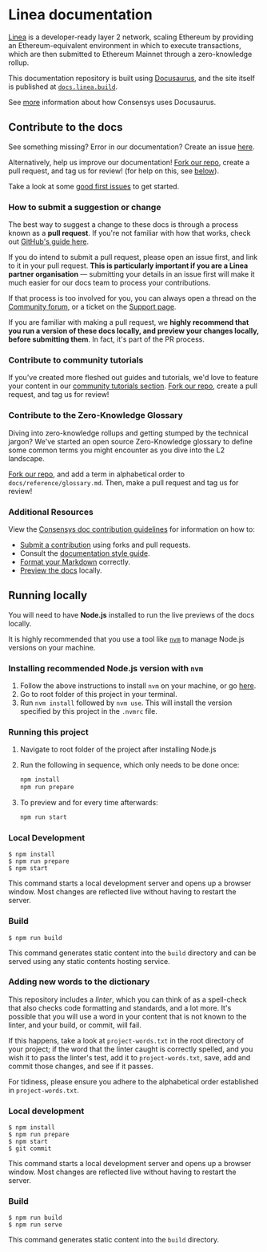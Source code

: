# Linea documentation

[Linea](https://linea.build/) is a developer-ready layer 2 network, scaling Ethereum by providing 
an Ethereum-equivalent environment in which to execute transactions, which are then submitted to 
Ethereum Mainnet through a zero-knowledge rollup.

This documentation repository is built using [Docusaurus](https://docusaurus.io/), and the site 
itself is published at [`docs.linea.build`](https://docs.linea.build/).

See [more](https://docs-template.consensys.net/) information about how Consensys uses Docusaurus.

## Contribute to the docs

See something missing? Error in our documentation? Create an issue [here](https://github.com/Consensys/doc.linea/issues).

Alternatively, help us improve our documentation! [Fork our repo](https://github.com/ConsenSys/doc.linea/fork), 
create a pull request, and tag us for review! (for help on this, see [below](#how-to-submit-a-suggestion-or-change)).

Take a look at some [good first issues](https://github.com/ConsenSys/doc.linea/issues?q=is%3Aissue+is%3Aopen+label%3A%22good+first+issue%22) to get started.

### How to submit a suggestion or change

The best way to suggest a change to these docs is through a process known as a **pull request**. 
If you're not familiar with how that works, check out [GitHub's guide here](https://docs.github.com/en/pull-requests/collaborating-with-pull-requests/proposing-changes-to-your-work-with-pull-requests/creating-a-pull-request).

If you do intend to submit a pull request, please open an issue first, and link to it in your pull 
request. **This is particularly important if you are a Linea partner organisation** — submitting your
details in an issue first will make it much easier for our docs team to process your contributions.

If that process is too involved for you, you can always open a thread on the [Community forum](https://community.linea.build/), 
or a ticket on the [Support page](https://support.linea.build/hc/en-us).

If you are familiar with making a pull request, we **highly recommend that you run a version of these docs locally, and preview your changes locally, before submitting them**. 
In fact, it's part of the PR process.

### Contribute to community tutorials

If you've created more fleshed out guides and tutorials, we'd love to feature your content in our 
[community tutorials section](developers/guides/community). [Fork our repo](https://github.com/Consensys/doc.linea/fork), 
create a pull request, and tag us for review!

### Contribute to the Zero-Knowledge Glossary

Diving into zero-knowledge rollups and getting stumped by the technical jargon? We've started an 
open source Zero-Knowledge glossary to define some common terms you might encounter as you dive 
into the L2 landscape.

[Fork our repo](https://github.com/Consensys/doc.linea/fork), and add a term in alphabetical 
order to `docs/reference/glossary.md`. Then, make a pull request and tag us for review!

### Additional Resources

View the [Consensys doc contribution guidelines](https://docs-template.consensys.net/) for
information on how to:

- [Submit a contribution](https://docs-template.consensys.net/contribute/submit-a-contribution) using forks and pull requests.
- Consult the [documentation style guide](https://docs-template.consensys.net/contribute/style-guide).
- [Format your Markdown](https://docs-template.consensys.net/contribute/format-markdown) correctly.
- [Preview the docs](https://docs-template.consensys.net/contribute/preview) locally.

## Running locally

You will need to have **Node.js** installed to run the live previews of the docs locally.

It is highly recommended that you use a tool like [`nvm`](https://github.com/nvm-sh/nvm#installing-and-updating) to manage Node.js versions on your machine.

### Installing recommended Node.js version with `nvm`

1. Follow the above instructions to install `nvm` on your machine, or go [here](https://github.com/nvm-sh/nvm#installing-and-updating).
2. Go to root folder of this project in your terminal.
3. Run `nvm install` followed by `nvm use`. This will install the version specified by this project in the `.nvmrc` file.

### Running this project

1. Navigate to root folder of the project after installing Node.js
2. Run the following in sequence, which only needs to be done once:

   ```bash
   npm install
   npm run prepare
   ```

3. To preview and for every time afterwards:
   ```bash
   npm run start
   ```

### Local Development

    $ npm install
    $ npm run prepare
    $ npm start

This command starts a local development server and opens up a browser window. Most changes are 
reflected live without having to restart the server.

### Build

    $ npm run build

This command generates static content into the `build` directory and can be served using any static 
contents hosting service.

### Adding new words to the dictionary

This repository includes a _linter_, which you can think of as a spell-check that also checks code 
formatting and standards, and a lot more. It's possible that you will use a word in your content 
that is not known to the linter, and your build, or commit, will fail.

If this happens, take a look at `project-words.txt` in the root directory of your project; if the 
word that the linter caught is correctly spelled, and you wish it to pass the linter's test, 
add it to `project-words.txt`, save, add and commit those changes, and see if it passes.

For tidiness, please ensure you adhere to the alphabetical order established in `project-words.txt`.

### Local development

    $ npm install
    $ npm run prepare
    $ npm start
    $ git commit

This command starts a local development server and opens up a browser window. Most changes are reflected live without having to restart the server.

### Build

    $ npm run build
    $ npm run serve

This command generates static content into the `build` directory.

